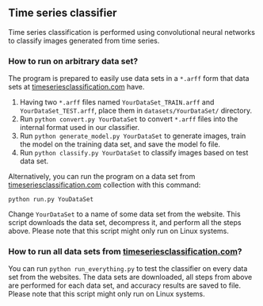 ## Time series classifier 

Time series classification is performed using convolutional neural networks to classify images generated from time series.

### How to run on arbitrary data set?

The program is prepared to easily use data sets in a `*.arff` form that data sets at [timeseriesclassification.com](http://timeseriesclassification.com) have.
1. Having two `*.arff` files named `YourDataSet_TRAIN.arff` and `YourDataSet_TEST.arff`, place them in `datasets/YourDataSet/` directory.
2. Run `python convert.py YourDataSet` to convert `*.arff` files into the internal format used in our classifier.
3. Run `python generate_model.py YourDataSet` to generate images, train the model on the training data set, and save the model fo file.
4. Run `python classify.py YourDataSet` to classify images based on test data set.

Alternatively, you can run the program on a data set from [timeseriesclassification.com](http://timeseriesclassification.com) collection with this command:
```
python run.py YouDataSet
```
Change `YourDataSet` to a name of some data set from the website. This script downloads the data set, decompress it, and perform all the steps above.
Please note that this script might only run on Linux systems.

### How to run all data sets from [timeseriesclassification.com](http://timeseriesclassification.com)?

You can run `python run_everything.py` to test the classifier on every data set from the websites. The data sets are downloaded, all steps from above are performed for each data set, and accuracy results are saved to file.
Please note that this script might only run on Linux systems.
